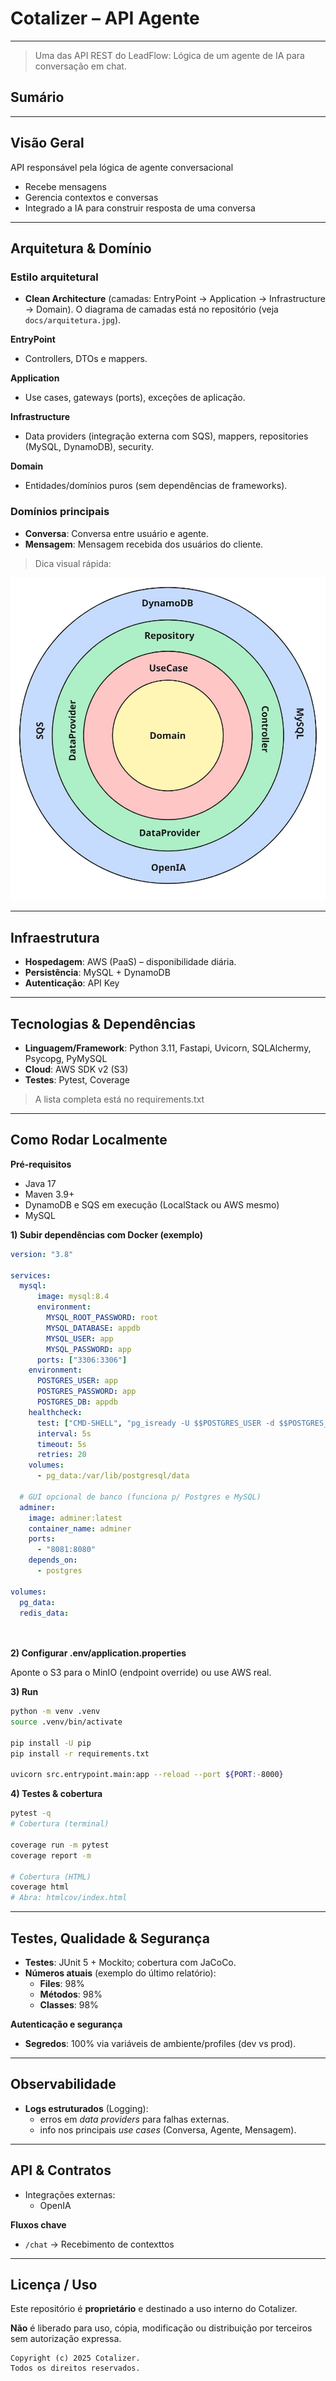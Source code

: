 # Cotalizer – API Agente

---

> Uma das API REST do LeadFlow: Lógica de um agente de IA para conversação em chat.
> 

## Sumário

---

## Visão Geral

API responsável pela lógica de agente conversacional

- Recebe mensagens
- Gerencia contextos e conversas
- Integrado a IA para construir resposta de uma conversa

---

## Arquitetura & Domínio

### Estilo arquitetural

- **Clean Architecture** (camadas: EntryPoint → Application → Infrastructure → Domain). O diagrama de camadas está no repositório (veja `docs/arquitetura.jpg`).

**EntryPoint**

- Controllers, DTOs e mappers.

**Application**

- Use cases, gateways (ports), exceções de aplicação.

**Infrastructure**

- Data providers (integração externa com SQS), mappers, repositories (MySQL, DynamoDB), security.

**Domain**

- Entidades/domínios puros (sem dependências de frameworks).

### Domínios principais

- **Conversa**: Conversa entre usuário e agente.
- **Mensagem**: Mensagem recebida dos usuários do cliente.

> Dica visual rápida:
> 

![arquitetura](docs/arquitetura.jpg)

---

## Infraestrutura

- **Hospedagem**: AWS (PaaS) – disponibilidade diária.
- **Persistência**: MySQL + DynamoDB
- **Autenticação**: API Key

---

## Tecnologias & Dependências

- **Linguagem/Framework**: Python 3.11, Fastapi, Uvicorn, SQLAlchermy, Psycopg, PyMySQL
- **Cloud**: AWS SDK v2 (S3)
- **Testes**: Pytest, Coverage

> A lista completa está no requirements.txt
> 

---

## Como Rodar Localmente

**Pré-requisitos**

- Java 17
- Maven 3.9+
- DynamoDB e SQS em execução (LocalStack ou AWS mesmo)
- MySQL

**1) Subir dependências com Docker (exemplo)**

```yaml
version: "3.8"

services:
  mysql:
	  image: mysql:8.4
	  environment:
	    MYSQL_ROOT_PASSWORD: root
	    MYSQL_DATABASE: appdb
	    MYSQL_USER: app
	    MYSQL_PASSWORD: app
	  ports: ["3306:3306"]
    environment:
      POSTGRES_USER: app
      POSTGRES_PASSWORD: app
      POSTGRES_DB: appdb
    healthcheck:
      test: ["CMD-SHELL", "pg_isready -U $$POSTGRES_USER -d $$POSTGRES_DB"]
      interval: 5s
      timeout: 5s
      retries: 20
    volumes:
      - pg_data:/var/lib/postgresql/data
      
  # GUI opcional de banco (funciona p/ Postgres e MySQL)
  adminer:
    image: adminer:latest
    container_name: adminer
    ports:
      - "8081:8080"
    depends_on:
      - postgres

volumes:
  pg_data:
  redis_data:

  
```

**2) Configurar .env/application.properties**

Aponte o S3 para o MinIO (endpoint override) ou use AWS real.

**3) Run**

```bash
python -m venv .venv
source .venv/bin/activate  

pip install -U pip
pip install -r requirements.txt

uvicorn src.entrypoint.main:app --reload --port ${PORT:-8000}

```

**4) Testes & cobertura**

```bash
pytest -q
# Cobertura (terminal)

coverage run -m pytest
coverage report -m

# Cobertura (HTML)
coverage html
# Abra: htmlcov/index.html
```

---

## Testes, Qualidade & Segurança

- **Testes**: JUnit 5 + Mockito; cobertura com JaCoCo.
- **Números atuais** (exemplo do último relatório):
    - **Files**: 98%
    - **Métodos**: 98%
    - **Classes**: 98%

**Autenticação e segurança**

- **Segredos**: 100% via variáveis de ambiente/profiles (dev vs prod).

---

## Observabilidade

- **Logs estruturados** (Logging):
    - erros em *data providers* para falhas externas.
    - info nos principais *use cases* (Conversa, Agente, Mensagem).

---

## API & Contratos

- Integrações externas:
    - OpenIA

**Fluxos chave**

- `/chat` → Recebimento de contexttos

---

## Licença / Uso

Este repositório é **proprietário** e destinado a uso interno do Cotalizer.

**Não** é liberado para uso, cópia, modificação ou distribuição por terceiros sem autorização expressa.

```
Copyright (c) 2025 Cotalizer.
Todos os direitos reservados.

```
